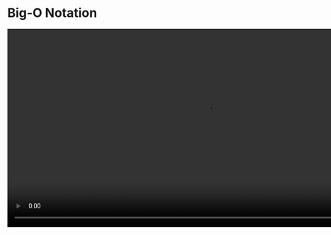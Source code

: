# Big-O Notation

<video src="https://youtu.be/__vX2sjlpXU?feature=shared" width="900" mini-player="true"/>

## The story so far...

<table>
<tr>
<td width="50%">
<procedure style="choices">
<p>Can measure actual runtime to compare algorithms</p>
<step>however, runtime is noisy (highly sensitive to hardware/software and implementation details)</step>
</procedure>
</td>
<td>
<procedure style="choices">
<p>Can count instructions to compare algorithms</p>
<step>can define <code-block lang="tex"> T(n)</code-block> which depends on the input size</step>
<step>for large inputs, our focus should be on the dominant terms of <code-block lang="tex"> T(n)</code-block></step>
</procedure>
</td>
</tr>
</table>



## Inline Math

<procedure style="choices">
<b>Sequence</b>
<note>also known as a progression, is a successive arrangement of numbers in an order according to some specific rules</note>
<p>Depending upon the number of terms in a sequence, it is classified into two types, namely a finite sequence and an infinite sequence.</p>
<code-block lang="tex"> \text{ Examples}</code-block>
<step><code-block lang="tex"> \text{ finite arithmetic sequence : } 3, 5, 7, 9, 11</code-block></step>
<step><code-block lang="tex"> \text{ infinite arithmetic sequence : } 3, 5, 7, 9, 11, \dots </code-block></step>
</procedure>

<procedure style="choices">
<b>Series</b>
<note>formed by <i>adding</i> the elements of a sequence</note>
<p>Depending on whether the sequence is finite or infinite, the series can be either finite or infinite.</p>
<code-block lang="tex"> \text{ Examples}</code-block>
<step><code-block lang="tex"> \text{ finite arithmetic sequence : } 3 + 5 + 7 + 9 + 11</code-block></step>
<step><code-block lang="tex"> \text{ infinite arithmetic sequence : } 3 + 5 + 7 + 9 + 11 + \dots </code-block></step>
</procedure>



## Comparing Algorithms

<procedure title="Comparative Rules">
<step><code-block lang="tex"> log\ ab = log\ a + log\ b \\</code-block></step>
<step><code-block lang="tex"> log\ \frac{a}{b} = log\ a - log\ b \\</code-block></step>
<step><code-block lang="tex"> log\ a^b = b\ log\ a \\</code-block></step>
<step><code-block lang="tex"> a^{log^{b}_{c}} = b^{log^{a}_{c}} \\</code-block></step>
<step><code-block lang="tex"> a^b = n \Rightarrow b = log_a\ n \\</code-block></step>
</procedure>

<deflist collapsible="true" default-state="collapsed">
<def title="Compare two...">

<procedure style="choices">
<p>Are these the same?</p>
<step><format color="GreenYellow"><code-block lang="tex"> T(n) = 2n</code-block></format></step>
<step><format color="Orange"><code-block lang="tex"> T(n) = 25n</code-block></format></step>
</procedure>

<table>
<tr>

[//]: # (TODO : ADD IMAGES)
<td><img src="https://placehold.co/600x400" alt="" /></td>
<td><img src="https://placehold.co/600x400" alt="" /></td>
</tr>
</table>
</def>
<def title="Compare three...">

<procedure style="choices">
<p>Are these the same?</p>
<step><format color="GreenYellow"><code-block lang="tex"> T(n) = 2n</code-block></format></step>
<step><format color="Orange"><code-block lang="tex"> T(n) = 25n</code-block></format></step>
<step><format color="DodgerBlue"><code-block lang="tex"> T(n) = n^2</code-block></format></step>
</procedure>

<table>
<tr>

[//]: # (TODO : ADD IMAGES)
<td><img src="https://placehold.co/600x400" alt="" /></td>
<td><img src="https://placehold.co/600x400" alt="" /></td>
<td><img src="https://placehold.co/600x400" alt="" /></td>
</tr>
</table>
</def>
<def title="Compare two more...">

<procedure style="choices">
<p>Are these the same?</p>
<step><format color="GreenYellow"><code-block lang="tex"> T(n) = 1000n + 500</code-block></format></step>
<step><format color="Orange"><code-block lang="tex"> T(n) = n^2</code-block></format></step>
</procedure>

<table>
<tr>

[//]: # (TODO : ADD IMAGES)
<td><img src="https://placehold.co/600x400" alt="" /></td>
<td><img src="https://placehold.co/600x400" alt="" /></td>
</tr>
<tr>

[//]: # (TODO : ADD IMAGES)
<td><img src="https://placehold.co/600x400" alt="" /></td>
<td><img src="https://placehold.co/600x400" alt="" /></td>
</tr>
</table>
</def>
<def title="Bottomline...">

<procedure style="choices">
<code-block lang="tex"> \text{Trying to compare } T(n) \text{ functions, but...}</code-block>
<step><code-block lang="tex"> \text{we need to about large values of } n</code-block></step>
</procedure>

<procedure style="choices">
<code-block lang="tex"> \text{Can we properly define } &le; \text{ for functions?}</code-block>
<step><code-block lang="tex"> \text{we can group functions into } sets \text{ and make our lives easier}</code-block></step>
</procedure>
</def>
</deflist>



## Asymptotic Analysis

<note>refers to the study of an algorithm as the input size <i>gets big</i> or reaches a limit (in the calculus sense)</note>

### Growth Rate

<note>rate at which the cost of an algorithm grows as the size of its input grows</note>

### Common Sets of Functions

<table>
<tr>
<td>
<img src="http://127.0.0.1:3000/courses/_build/html/_images/04_s11.png" alt="image" />
</td>
<td>
<procedure style="choices">
<code-block lang="tex"> \text{Algorithm } A \text{ is better than Algorithm } B \text{ if \dots}</code-block>
<step><code-block lang="tex"> \text{for large values of } n, T_A(n) \text{ grows slower than } T_B(n)</code-block></step>
<step><code-block lang="tex"> \text{Note: Faster growth rate} \dots \text{slower algorithm} \dots</code-block></step>
</procedure>
</td>
</tr>
</table>

### Examples

<table>
<tr>
<td>order of growth</td>
<td>name</td>
<td>typical code framework</td>
<td>description</td>
<td>example</td>
</tr>
<tr>
<td><code-block lang="tex"> 1</code-block></td>
<td>constant</td>
<td><code-block lang="c++">a = b + c;</code-block></td>
<td>statement</td>
<td>add two numbers</td>
</tr>
<tr>
<td><code-block lang="tex"> log\ n</code-block></td>
<td>logarithmic</td>
<td>

```c++
while (n > 1) {
  /*do something*/
}
```
</td>
<td>divide in half</td>
<td>binary search</td>
</tr>
<tr>
<td><code-block lang="tex"> n</code-block></td>
<td>linear</td>
<td>

```c++
for (int i = 0; i < n; i++) {
  /*do something*/
}
```
</td>
<td>single loop</td>
<td>find the maximum</td>
</tr>
<tr>
<td><code-block lang="tex"> n\ log\ n</code-block></td>
<td>linearithmic</td>
<td><code-block lang="tex">
// \ see\ mergesort
</code-block></td>
<td>divide &amp; conquer</td>
<td>mergesort</td>
</tr>
<tr>
<td><code-block lang="tex"> n^2</code-block></td>
<td>polynomial<br/>(quadratic)</td>
<td>

```c++
for (int i = 0; i < n; i++) {
  for (int j = 0; j < n; j++) { 
    /*do something*/
  }
}
```
</td>
<td>double loop</td>
<td>check all pairs</td>
</tr>
<tr>
<td><code-block lang="tex"> n^3</code-block></td>
<td>polynomial</td>
<td>

```c++ 
for (int i = 0; i < n; i++) {
  for (int j = 0; j < n; j++) {
    for (int k = 0; k < n; k++) { 
      /*do something*/
    }
  }
}
```

</td>
<td>double loop</td>
<td>check all pairs</td>
</tr>
<tr>
<td><code-block lang="tex"> 2^n</code-block></td>
<td>exponential</td>
<td><code-block lang="tex">
// \ see\ combinatorial\ search
</code-block></td>
<td>exhaustive search</td>
<td>check all subsets</td>
</tr>
</table>


### Asymptotic Bounds

<procedure>
<tabs>

<tab title="Defined">
<img src="https://placehold.co/600x400" alt="" />
<br/><br/>
<p>Asymptotic bounds are a way of describing the behavior of an algorithm as the input size approaches infinity. They are used to analyze the time and space complexity of algorithms, and are expressed in terms of upper and lower bounds.</p>
<p>The most commonly used asymptotic bounds are Big-O notation, Omega notation, and Theta notation.</p>
<br/>
    <procedure>
    <b>Big-O notation</b>
    <p>is an upper bound on the growth rate of an algorithm. It describes the worst-case scenario of an algorithm’s time complexity.</p>
    <step><code-block lang="tex"> \text{if an algorithm has a time complexity of } O(n^2) \text{ means that the running}</code-block></step>
    <step><code-block lang="tex"> \text{time of the algorithm grows no faster than } n^2 </code-block></step>
    </procedure>
<procedure>
<b>Big-Omega notation</b>
<p>is a lower bound on the growth rate of an algorithm. It describes the best-case scenario of an algorithm’s time complexity.</p>
<step><code-block lang="tex"> \text{if an algorithm has a time complexity of } \Omega(n^2) \text{ means that the running}</code-block></step>
<step><code-block lang="tex"> \text{time of the algorithm grows at least as fast as } n^2 </code-block></step>
</procedure>
<procedure>
<b>Theta notation</b>
<p>provides both an upper and lower bound on the growth rate of an algorithm. It describes the tight bound on the growth rate of an algorithm.</p>
<step><code-block lang="tex"> \text{if an algorithm has a time complexity of } \Theta(n^2) \text{ means that the running}</code-block></step>
<step><code-block lang="tex"> \text{time of the algorithm grows exactly as fast as } n^2 </code-block></step>
</procedure>
<br/>
<p>Asymptotic bounds are useful because they allow us to compare the efficiency of different algorithms and to choose the most appropriate one for a given task.</p>
</tab>

<tab title="Big-O">
<note>
<p>Definition</p>
<img src="http://127.0.0.1:3000/courses/_build/html/_images/04_s13.png" alt="image" />
<br/><br/>
<procedure>
<p>Translation</p>
<code-block lang="tex">
T(n) \text{ is upper bounded by } f(n) \text{ if and only if } T(n) \text{ is less than or} \\
</code-block>
<code-block lang="tex"> 
\text{ equal to some constant } C \times f(n) \text{ the function we chose to bound with} \\</code-block>
<code-block lang="tex">
\text{for all } N \text{ greater than the initial } n \text{ or not}
</code-block>
</procedure>
<procedure>
<p>Examples</p>
<code-block lang="tex">
\begin{align*}
c.g : f(n) &= 2n + 3 \\
2n + 3 &amp; \le \ ?? \\
2n + 3 &amp; \le 10n \Rightarrow O(n) \\
&amp; \text{alternatively} \\
2n + 3 &amp; \le 5n^2 \Rightarrow O(n^2) \\
\end{align*}
</code-block>
</procedure>
</note>
</tab>

<tab title="Big-Omega">
<note>
<p>Definition</p>
<img src="http://127.0.0.1:3000/courses/_build/html/_images/04_s15.png" alt=""/>
<br/><br/>
<procedure>
<p>Translation</p>
<code-block lang="tex">
T(n) \text{ is lower bounded by } f(n) \text{ if and only if } T(n) \text{ is greater than or} \\
</code-block>
<code-block lang="tex"> 
\text{ equal to some constant } C \times f(n) \text{ the function we chose to bound with} \\</code-block>
<code-block lang="tex">
\text{for all } N \text{ less than the initial } n \text{ or not}
</code-block>
</procedure>
<procedure>
<p>Examples</p>
<code-block lang="tex">
\begin{align*}
c.g : f(n) &= 2n + 3 \\
2n + 3 &amp; \le 1 * n\ \forall n \le 1 \\
2n + 3 &amp; \le n \Rightarrow \Omega(n) \\
&amp; \text{alternatively} \\
2n + 3 &amp; \le 1 * log\ n\ \forall n \le 1 \\
2n + 3 &amp; \le 1 * log\ n\ \Rightarrow \Omega(log\ n) \\
\end{align*}
</code-block>
</procedure>
</note>
</tab>

<tab title="Theta">
<note>
<p>Definition</p>
<img src="http://127.0.0.1:3000/courses/_build/html/_images/04_s16.png" alt=""/>
<br/><br/>
<procedure>
<p>Translation</p>
<code-block lang="tex">
[//]: # (TODO : FIX THIS EQUATION)
T(n) \text{ is lower bounded by } f(n) \text{ if and only if } T(n) \text{ is equal to some constant} \\
</code-block>
<code-block lang="tex"> 
\text{  } C \times f(n) \text{ the function we chose to bound with} \\</code-block>
<code-block lang="tex">
\text{for all } N \text{ less than the initial } n \text{ or not}
</code-block>
</procedure>
<procedure>
<p>Examples</p>
<code-block lang="tex">
\begin{align*}
c.g : f(n) &amp; = 2n + 3 \\
Big-\Omega &amp; \le 2n + 3 &amp;\le Big-O \\
1 * n\ &amp; \le 2n + 3 &amp;\le 5 * n \Rightarrow \Theta(n) \\
\end{align*}
</code-block>
</procedure>
</note>
</tab>
</tabs>
</procedure>

<tip>In practice, ignore constants and drop lower order terms...</tip>


### Advantages &amp; Disadvantages

<table>
<tr>
<th>
<procedure style="choices">
<p>✅</p>
<step>Asymptotic analysis provides a high-level understanding of how an algorithm performs with respect to input size.</step>
<step>It is a useful tool for comparing the efficiency of different algorithms and selecting the best one for a specific problem.</step>
<step>It helps in predicting how an algorithm will perform on larger input sizes, which is essential for real-world applications.</step>
<step>Asymptotic analysis is relatively easy to perform and requires only basic mathematical skills.</step>
</procedure>
</th>
<th>
<procedure style="choices">
<p>❌</p>
<step>Asymptotic analysis does not provide an accurate running time or space usage of an algorithm.</step>
<step>It assumes that the input size is the only factor that affects an algorithm’s performance, which is not always the case in practice.</step>
<step>Asymptotic analysis can sometimes be misleading, as two algorithms with the same asymptotic complexity may have different actual running times or space usage.</step>
<step>It is not always straightforward to determine the best asymptotic complexity for an algorithm, as there may be trade-offs between time and space complexity.</step>
</procedure>
</th>
</tr>
</table>

### True or False

<tip>
<code-block lang="tex"> \text{time complexity growth rates : } 1 , log\ n , n , n\ log\ n , n^2 , n^3 , 2^n , n!</code-block>
</tip>

<tabs>
<tab title="Test yourself...">
<table>
<tr>
<th></th><th><code-block lang="tex"> \text{Big-O}</code-block></th><th><code-block lang="tex"> \text{Big-}\Omega</code-block></th><th><code-block lang="tex"> \Theta</code-block></th>
</tr>
<tr>
<td><code-block lang="tex"> 10^2 + 3000n + 10</code-block></td><td></td><td></td><td></td>
</tr>
<tr>
<td><code-block lang="tex"> 21\ log\ n</code-block></td><td></td><td></td><td></td>
</tr>
<tr>
<td><code-block lang="tex"> 500\ log\ n + n^4</code-block></td><td></td><td></td><td></td>
</tr>
<tr>
<td><code-block lang="tex"> \sqrt{n} + log\ n^{50}</code-block></td><td></td><td></td><td></td>
</tr>
<tr>
<td><code-block lang="tex"> 4^n + n^{5000}</code-block></td><td></td><td></td><td></td>
</tr>
<tr>
<td><code-block lang="tex"> 3000n^3 + n^{3.5}</code-block></td><td></td><td></td><td></td>
</tr>
<tr>
<td><code-block lang="tex"> 2^5 + n!</code-block></td><td></td><td></td><td></td>
</tr>
</table>
</tab>
<tab title="Answers...">
<table>
<tr>
<th></th><th><code-block lang="tex"> \text{Big-O}</code-block></th><th><code-block lang="tex"> \text{Big-}\Omega</code-block></th><th><code-block lang="tex"> \Theta</code-block></th>
</tr>
<tr>
<td><code-block lang="tex"> 10^2 + 3000n + 10</code-block></td>
<td><code-block lang="tex"> n</code-block></td>
<td><code-block lang="tex"> n</code-block></td>
<td><code-block lang="tex"> \text{true}</code-block></td>
</tr>
<tr>
<td><code-block lang="tex"> 21\ log\ n</code-block></td>
<td><code-block lang="tex"> log\ n</code-block></td>
<td><code-block lang="tex"> log\ n</code-block></td>
<td><code-block lang="tex"> \text{true}</code-block></td>
</tr>
<tr>
<td><code-block lang="tex"> 500\ log\ n + n^4</code-block></td>
<td><code-block lang="tex"> n^2</code-block></td>
<td><code-block lang="tex"> log\ n</code-block></td>
<td><code-block lang="tex"> \text{false}</code-block></td>
</tr>
<tr>
<td><code-block lang="tex"> \sqrt{n} + log\ n^{50}</code-block></td>
<td><code-block lang="tex"> log\ n</code-block></td>
<td><code-block lang="tex"> log\ n</code-block></td>
<td><code-block lang="tex"> \text{true}</code-block></td>
</tr>
<tr>
<td><code-block lang="tex"> 4^n + n^{5000}</code-block></td>
<td><code-block lang="tex"> 2^n</code-block></td>
<td><code-block lang="tex"> n^2</code-block></td>
<td><code-block lang="tex"> \text{false}</code-block></td>
</tr>
<tr>
<td><code-block lang="tex"> 3000n^3 + n^{3.5}</code-block></td>
<td><code-block lang="tex"> n^2</code-block></td>
<td><code-block lang="tex"> n^2</code-block></td>
<td><code-block lang="tex"> \text{true}</code-block></td>
</tr>
<tr>
<td><code-block lang="tex"> 2^5 + n!</code-block></td>
<td><code-block lang="tex"> n!</code-block></td>
<td><code-block lang="tex"> n!</code-block></td>
<td><code-block lang="tex"> \text{true}</code-block></td>
</tr>
</table>
</tab>
</tabs>

<tip>
<procedure style="choices">
<p>Asymptotic Performance</p>
<step><code-block lang="tex"> \text{For large values of } n \text{ a } \Theta(n^2) \text{ algorithm always beats a } \Theta(n^3) \text{ algorithm}</code-block></step>
<step><i>However, we shouldn't completely ignore asymptotically slower algorithms</i></step>
</procedure>
</tip>




















